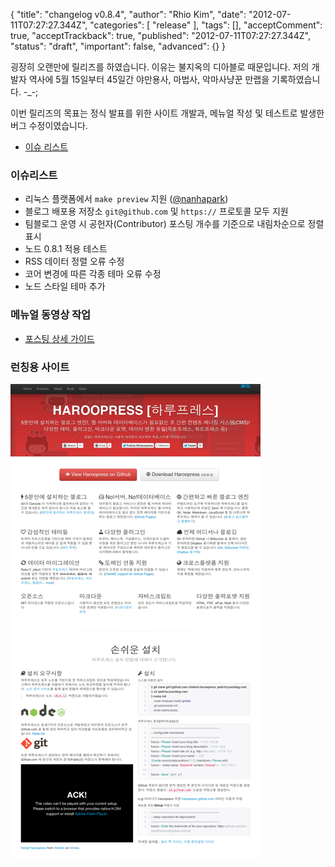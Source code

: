 {
    "title": "changelog v0.8.4",
    "author": "Rhio Kim",
    "date": "2012-07-11T07:27:27.344Z",
    "categories": [
        "release"
    ],
    "tags": [],
    "acceptComment": true,
    "acceptTrackback": true,
    "published": "2012-07-11T07:27:27.344Z",
    "status": "draft",
    "important": false,
    "advanced": {}
}

굉장히 오랜만에 릴리즈를 하였습니다. 이유는 불지옥의 디아블로 때문입니다. 
저의 개발자 역사에 5월 15일부터 45일간 야만용사, 마법사, 악마사냥꾼 만랩을 기록하였습니다. -_-;

이번 릴리즈의 목표는 정식 발표를 위한 사이트 개발과, 메뉴얼 작성 및 테스트로 발생한 버그 수정이였습니다.

* [이슈 리스트](https://github.com/rhiokim/haroopress/issues?milestone=15&page=1&state=closed)

### 이슈리스트

* 리눅스 플랫폼에서 `make preview` 지원 ([@nanhapark](http://twitter.com/nanhapark))
* 블로그 배포용 저장소 `git@github.com` 및 `https://` 프로토콜 모두 지원
* 팀블로그 운영 시 공헌자(Contributor) 포스팅 개수를 기준으로 내림차순으로 정렬 표시
* 노드 0.8.1 적용 테스트 
* RSS 데이터 정렬 오류 수정
* 코어 변경에 따른 각종 테마 오류 수정
* 노드 스타일 테마 추가

### 메뉴얼 동영상 작업
* [포스팅 상세 가이드](http://haroopress.github.com/post/haroopress-posting-guide/) 

### 런칭용 사이트
<img src="./@img/haroopress-site-01.png"/>